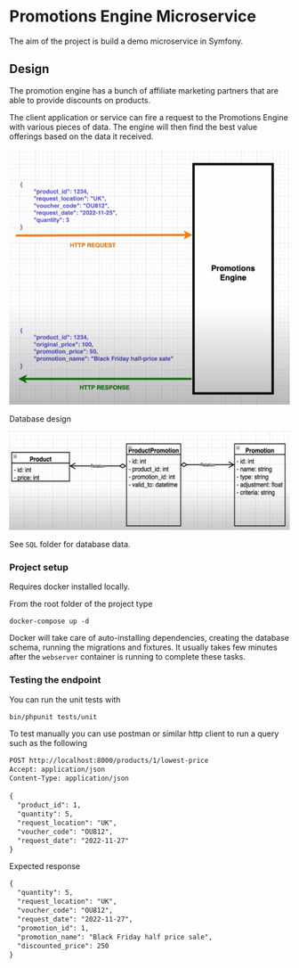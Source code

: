# Promotions Engine Microservice

The aim of the project is build a demo microservice in Symfony.

## Design

The promotion engine has a bunch of affiliate marketing partners that are able to provide discounts on products.

The client application or service can fire a request to the Promotions Engine with various pieces of data.
The engine will then find the best value offerings based on the data it received.

![](doc/images/dia.png)

Database design

![](doc/images/dia2.png)

See `SQL` folder for database data.

### Project setup

Requires docker installed locally.

From the root folder of the project type

```shell
docker-compose up -d
```

Docker will take care of auto-installing dependencies,
creating the database schema, running the migrations and fixtures.
It usually takes few minutes after the `webserver` container is running to complete these tasks.

### Testing the endpoint

You can run the unit tests with

```shell
bin/phpunit tests/unit
```

To test manually you can use postman or similar http client to run a query such as the following

```text
POST http://localhost:8000/products/1/lowest-price
Accept: application/json
Content-Type: application/json

{
  "product_id": 1,
  "quantity": 5,
  "request_location": "UK",
  "voucher_code": "OU812",
  "request_date": "2022-11-27"
}
```

Expected response

```text
{
  "quantity": 5,
  "request_location": "UK",
  "voucher_code": "OU812",
  "request_date": "2022-11-27",
  "promotion_id": 1,
  "promotion_name": "Black Friday half price sale",
  "discounted_price": 250
}
```
